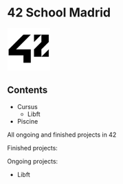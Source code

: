 # 42 School Madrid 
<img src="Resources/42_Logo.png" alt="42 Logo" width="100"/>

## Contents
- Cursus
  - Libft
- Piscine

All ongoing and finished projects in 42

Finished projects:


Ongoing projects:

- Libft
